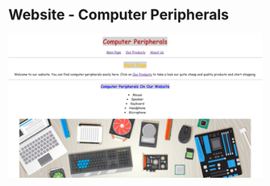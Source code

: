 # Website - Computer Peripherals

![picture](https://github.com/muatr/Kodluyoruz-Front-End/blob/main/task2/img/Untitled.png)
